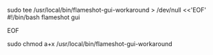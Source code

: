 sudo tee /usr/local/bin/flameshot-gui-workaround > /dev/null <<'EOF'
#!/bin/bash
flameshot gui

EOF

sudo chmod a+x /usr/local/bin/flameshot-gui-workaround